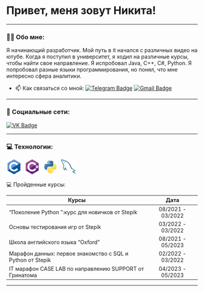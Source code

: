 # Привет, меня зовут Никита!

---

### :man_technologist: Обо мне:

Я начинающий  разработчик. Мой путь в it начался с различных видео на ютубе. Когда я поступил в университет, я ходил на различные курсы, чтобы найти свое направление. Я испробовал Java, C++, C#, Python. Я попробовал разные языки программирования, но понял, что мне интересно сфера аналитики. 

- :mailbox: Как связаться со мной: [![Telegram Badge](https://img.shields.io/badge/-lebedevnikita-blue?style=flat&logo=Telegram&logoColor=white)](https://t.me/Young_Niko) [![Gmail Badge](https://img.shields.io/badge/-Yandex-red?style=flat&logo=Gmail&logoColor=white)](mailto:vl0974@yandex.ru)

---

### 🤝 Социальные сети:

  <div id="badges">
    <!-- <a href="https://t.me/tehnomaniak07" target="_blank">
      <img src="https://cdn-icons-png.flaticon.com/512/2111/2111646.png" width="40" height="40" alt="telegram group" />
    </a>
    <a href="https://www.youtube.com/channel/UCbORpXVw1JNc0JYFSUqLWXA" target="_blank">
      <img src="https://cdn-icons-png.flaticon.com/512/3670/3670147.png" width="40" height="40" alt="Youtube"/>
    </a> -->
    <a href="https://vk.com/crazy_nikki" target="_blank">
      <img src="https://cdn-icons-png.flaticon.com/512/145/145813.png" width="40" height="40" alt="VK Badge"/>
    </a>
    <!-- <a href="https://dzen.ru/tehnomaniak" target="_blank">
      <img src="https://upload.wikimedia.org/wikipedia/commons/thumb/a/ab/Yandex_Zen_logo_icon.svg/1024px-Yandex_Zen_logo_icon.svg.png" width="40" height="40" alt="Zen Badge"/>
    </a> -->
  </div>

---

### 💻 Технологии:

<div>
  <img src="https://github.com/devicons/devicon/blob/master/icons/c/c-original.svg" title="git" alt="git" width="40" height="40"/>&nbsp
  <img src="https://github.com/devicons/devicon/blob/master/icons/csharp/csharp-original.svg" title="html5" alt="html5" width="40" height="40"/>&nbsp
  <img src="https://github.com/devicons/devicon/blob/master/icons/python/python-original.svg" title="css" alt="css" width="40" height="40"/>&nbsp
  <img src="https://github.com/devicons/devicon/blob/master/icons/mysql/mysql-original.svg" title="javascript" alt="javascript" width="40" height="40"/>&nbsp
</div>


💻 Пройденные курсы:

| Курсы                                                           | Дата              |
| ----------------------------------------------------------------| :---------------: |
| “Поколение Python ”:курс для новичков от Stepik                 | 08/2021 - 03/2022 |
| Основы тестирования игр от Stepik                               | 03/2022 - 03/2022 |
| Школа английского языка “Oxford”                                | 08/2021 - 05/2023 |
| Марафон данных: первое знакомство с SQL и Python от Stepik      | 02/2022 - 03/2022 |
| IT марафон CASE LAB по направлению SUPPORT от Гринатома         | 04/2023 - 05/2023 |

--- 
